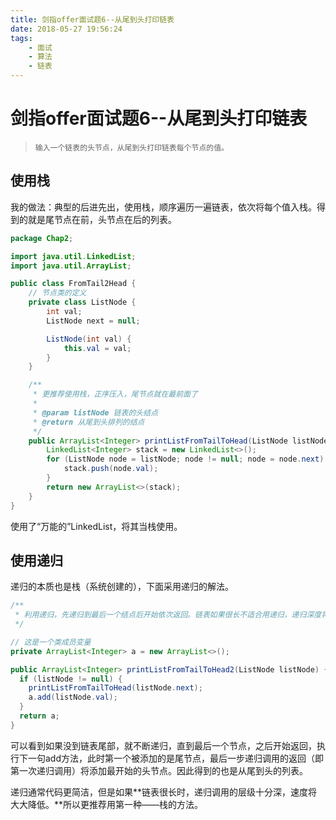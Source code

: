 ```yaml
---
title: 剑指offer面试题6--从尾到头打印链表
date: 2018-05-27 19:56:24
tags: 
    - 面试
    - 算法
    - 链表
---
```

# 剑指offer面试题6--从尾到头打印链表

> ```
> 输入一个链表的头节点，从尾到头打印链表每个节点的值。
> ```

## 使用栈

我的做法：典型的后进先出，使用栈，顺序遍历一遍链表，依次将每个值入栈。得到的就是尾节点在前，头节点在后的列表。

```java
package Chap2;

import java.util.LinkedList;
import java.util.ArrayList;

public class FromTail2Head {
    // 节点类的定义
    private class ListNode {
        int val;
        ListNode next = null;

        ListNode(int val) {
            this.val = val;
        }
    }

    /**
     * 更推荐使用栈，正序压入，尾节点就在最前面了
     *
     * @param listNode 链表的头结点
     * @return 从尾到头排列的结点
     */
    public ArrayList<Integer> printListFromTailToHead(ListNode listNode) {
        LinkedList<Integer> stack = new LinkedList<>();
        for (ListNode node = listNode; node != null; node = node.next) {
            stack.push(node.val);
        }
        return new ArrayList<>(stack);
    }
}
```

使用了“万能的”LinkedList，将其当栈使用。

## 使用递归

递归的本质也是栈（系统创建的），下面采用递归的解法。

```java
/**
 * 利用递归，先递归到最后一个结点后开始依次返回。链表如果很长不适合用递归，递归深度将很大
 */

// 这是一个类成员变量
private ArrayList<Integer> a = new ArrayList<>();

public ArrayList<Integer> printListFromTailToHead2(ListNode listNode) {
  if (listNode != null) {
    printListFromTailToHead(listNode.next);
    a.add(listNode.val);
  }
  return a;
}
```

可以看到如果没到链表尾部，就不断递归，直到最后一个节点，之后开始返回，执行下一句add方法，此时第一个被添加的是尾节点，最后一步递归调用的返回（即第一次递归调用）将添加最开始的头节点。因此得到的也是从尾到头的列表。

递归通常代码更简洁，但是如果**链表很长时，递归调用的层级十分深，速度将大大降低。**所以更推荐用第一种——栈的方法。
